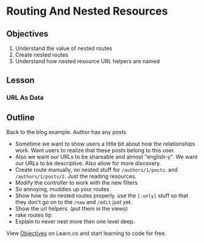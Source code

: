 # Routing And Nested Resources

## Objectives

1. Understand the value of nested routes
2. Create nested routes
3. Understand how nested resource URL helpers are named

## Lesson

### URL As Data

###


## Outline

Back to the blog example. Author has any posts

  * Sometime we want to show users a little bit about how the relationships work. Want users to realize that these posts belong to this user.
  * Also we want our URLs to be shareable and almost "english-y". We want our URLs to be descriptive. Also allow for more discovery. 
  * Create route manually, no nested stuff for `/authors/1/posts`. and `/authors/1/posts/2`. Just the reading resources.
  * Modify the controller to work with the new filters
  * So annoying, muddies up your routes
  * Show how to do nested routes properly. use the `[:only]` stuff so that they don't go on to the `/new` and `/edit` just yet.
  * Show the url helpers. (put them in the views)
  * rake routes tip
  * Explain to never nest more then one level deep.

<p data-visibility='hidden'>View <a href='https://learn.co/lessons/routing-nested-resources-reading' title='Objectives'>Objectives</a> on Learn.co and start learning to code for free.</p>
